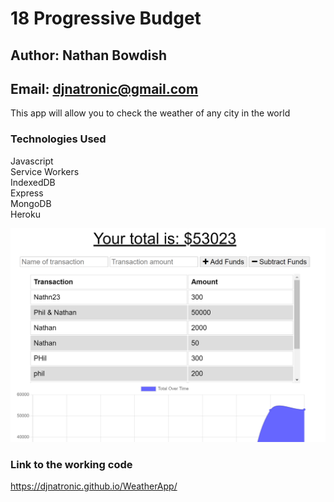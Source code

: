 # 18 Progressive Budget

## Author: Nathan Bowdish
## Email:  djnatronic@gmail.com

This app will allow you to check the weather of any city in the world<br/>

### Technologies Used
Javascript<br/>
Service Workers<br/>
IndexedDB<br/>
Express<br/>
MongoDB<br/>
Heroku<br/>





![scheduler demo](./Capture.PNG)

### Link to the working code
https://djnatronic.github.io/WeatherApp/